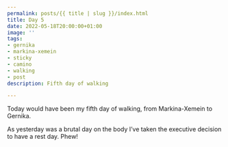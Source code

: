```yaml
---
permalink: posts/{{ title | slug }}/index.html
title: Day 5
date: 2022-05-18T20:00:00+01:00
image: ''
tags:
- gernika
- markina-xemein
- sticky
- camino
- walking
- post
description: Fifth day of walking

---
```

<!-- Excerpt Start --> Today would have been my fifth day of walking, from Markina-Xemein to Gernika. <!-- Excerpt End -->

As yesterday was a brutal day on the body I’ve taken the executive decision to have a rest day. Phew!